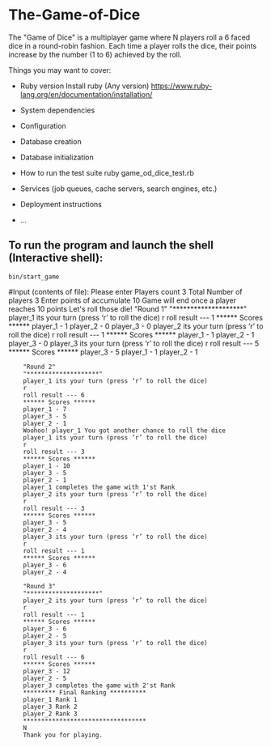 # The-Game-of-Dice
The "Game of Dice" is a multiplayer game where N players roll a 6 faced dice in a round-robin fashion. Each time a player rolls the dice, their points increase by the number (1 to 6) achieved by the roll.


Things you may want to cover:

* Ruby version
    Install ruby (Any version)
    https://www.ruby-lang.org/en/documentation/installation/

* System dependencies

* Configuration

* Database creation

* Database initialization

* How to run the test suite
    ruby game_od_dice_test.rb
* Services (job queues, cache servers, search engines, etc.)

* Deployment instructions

* ...

## To run the program and launch the shell (Interactive shell): 
	bin/start_game
	
#Input (contents of file):
		Please enter Players count
		3
		Total Number of players 3
		Enter points of accumulate
		10
		Game will end once a player reaches 10 points
		Let's roll those die!
		"Round 1"
		"********************"
		player_1 its your turn (press ‘r’ to roll the dice)
		r
		roll result --- 1
		****** Scores ******
		player_1 - 1
		player_2 - 0
		player_3 - 0
		player_2 its your turn (press ‘r’ to roll the dice)
		r
		roll result --- 1
		****** Scores ******
		player_1 - 1
		player_2 - 1
		player_3 - 0
		player_3 its your turn (press ‘r’ to roll the dice)
		r
		roll result --- 5
		****** Scores ******
		player_3 - 5
		player_1 - 1
		player_2 - 1

		"Round 2"
		"********************"
		player_1 its your turn (press ‘r’ to roll the dice)
		r
		roll result --- 6
		****** Scores ******
		player_1 - 7
		player_3 - 5
		player_2 - 1
		Woohoo! player_1 You got another chance to roll the dice
		player_1 its your turn (press ‘r’ to roll the dice)
		r
		roll result --- 3
		****** Scores ******
		player_1 - 10
		player_3 - 5
		player_2 - 1
		player_1 completes the game with 1'st Rank
		player_2 its your turn (press ‘r’ to roll the dice)
		r
		roll result --- 3
		****** Scores ******
		player_3 - 5
		player_2 - 4
		player_3 its your turn (press ‘r’ to roll the dice)
		r
		roll result --- 1
		****** Scores ******
		player_3 - 6
		player_2 - 4

		"Round 3"
		"********************"
		player_2 its your turn (press ‘r’ to roll the dice)
		r
		roll result --- 1
		****** Scores ******
		player_3 - 6
		player_2 - 5
		player_3 its your turn (press ‘r’ to roll the dice)
		r
		roll result --- 6
		****** Scores ******
		player_3 - 12
		player_2 - 5
		player_3 completes the game with 2'st Rank
		********* Final Ranking **********
		player_1 Rank 1
		player_3 Rank 2
		player_2 Rank 3
		**********************************
		N
		Thank you for playing.
		


		